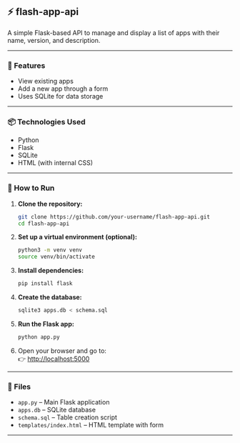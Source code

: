 

## ⚡ flash-app-api

A simple Flask-based API to manage and display a list of apps with their name, version, and description.

---

### 🔧 Features

- View existing apps  
- Add a new app through a form  
- Uses SQLite for data storage  

---

### 📦 Technologies Used

- Python  
- Flask  
- SQLite  
- HTML (with internal CSS)

---

### 🚀 How to Run

1. **Clone the repository:**

   ```bash
   git clone https://github.com/your-username/flash-app-api.git
   cd flash-app-api
   ```

2. **Set up a virtual environment (optional):**

   ```bash
   python3 -m venv venv
   source venv/bin/activate
   ```

3. **Install dependencies:**

   ```bash
   pip install flask
   ```

4. **Create the database:**

   ```bash
   sqlite3 apps.db < schema.sql
   ```

5. **Run the Flask app:**

   ```bash
   python app.py
   ```

6. Open your browser and go to:  
   👉 [http://localhost:5000](http://localhost:5000)

---

### 📁 Files

- `app.py` – Main Flask application  
- `apps.db` – SQLite database  
- `schema.sql` – Table creation script  
- `templates/index.html` – HTML template with form  

---

